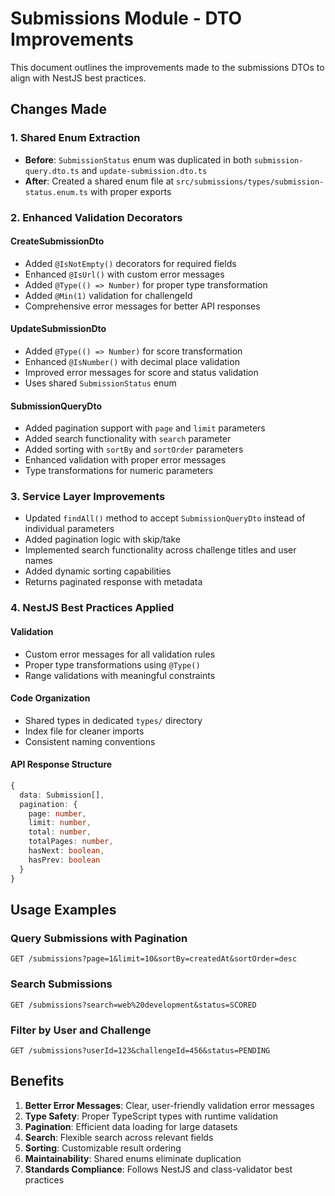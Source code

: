 # Submissions Module - DTO Improvements

This document outlines the improvements made to the submissions DTOs to align with NestJS best practices.

## Changes Made

### 1. Shared Enum Extraction
- **Before**: `SubmissionStatus` enum was duplicated in both `submission-query.dto.ts` and `update-submission.dto.ts`
- **After**: Created a shared enum file at `src/submissions/types/submission-status.enum.ts` with proper exports

### 2. Enhanced Validation Decorators

#### CreateSubmissionDto
- Added `@IsNotEmpty()` decorators for required fields
- Enhanced `@IsUrl()` with custom error messages
- Added `@Type(() => Number)` for proper type transformation
- Added `@Min(1)` validation for challengeId
- Comprehensive error messages for better API responses

#### UpdateSubmissionDto
- Added `@Type(() => Number)` for score transformation
- Enhanced `@IsNumber()` with decimal place validation
- Improved error messages for score and status validation
- Uses shared `SubmissionStatus` enum

#### SubmissionQueryDto
- Added pagination support with `page` and `limit` parameters
- Added search functionality with `search` parameter
- Added sorting with `sortBy` and `sortOrder` parameters
- Enhanced validation with proper error messages
- Type transformations for numeric parameters

### 3. Service Layer Improvements
- Updated `findAll()` method to accept `SubmissionQueryDto` instead of individual parameters
- Added pagination logic with skip/take
- Implemented search functionality across challenge titles and user names
- Added dynamic sorting capabilities
- Returns paginated response with metadata

### 4. NestJS Best Practices Applied

#### Validation
- Custom error messages for all validation rules
- Proper type transformations using `@Type()`
- Range validations with meaningful constraints

#### Code Organization
- Shared types in dedicated `types/` directory
- Index file for cleaner imports
- Consistent naming conventions

#### API Response Structure
```typescript
{
  data: Submission[],
  pagination: {
    page: number,
    limit: number,
    total: number,
    totalPages: number,
    hasNext: boolean,
    hasPrev: boolean
  }
}
```

## Usage Examples

### Query Submissions with Pagination
```
GET /submissions?page=1&limit=10&sortBy=createdAt&sortOrder=desc
```

### Search Submissions
```
GET /submissions?search=web%20development&status=SCORED
```

### Filter by User and Challenge
```
GET /submissions?userId=123&challengeId=456&status=PENDING
```

## Benefits

1. **Better Error Messages**: Clear, user-friendly validation error messages
2. **Type Safety**: Proper TypeScript types with runtime validation
3. **Pagination**: Efficient data loading for large datasets
4. **Search**: Flexible search across relevant fields
5. **Sorting**: Customizable result ordering
6. **Maintainability**: Shared enums eliminate duplication
7. **Standards Compliance**: Follows NestJS and class-validator best practices 